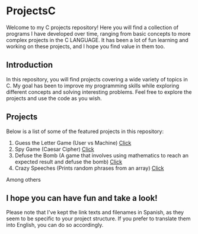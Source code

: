 # ProjectsC
Welcome to my C projects repository! Here you will find a collection of programs I have developed over time, ranging from basic concepts to more complex projects in the C LANGUAGE. It has been a lot of fun learning and working on these projects, and I hope you find value in them too.

## Introduction
In this repository, you will find projects covering a wide variety of topics in C. My goal has been to improve my programming skills while exploring different concepts and solving interesting problems. Feel free to explore the projects and use the code as you wish.

## Projects
Below is a list of some of the featured projects in this repository:

1. Guess the Letter Game (User vs Machine) [Click](Cap1/!Proyecto.c)
2. Spy Game (Caesar Cipher) [Click](Cap2/!ProyectoMensajeSecreto.c)
3. Defuse the Bomb (A game that involves using mathematics to reach an expected result and defuse the bomb) [Click](Cap3/!ProyectoDesactivaLaBomba.c)
4. Crazy Speeches (Prints random phrases from an array) [Click](Cap4/!ProyectoDiscursoLoco.c)
  

Among others

## I hope you can have fun and take a look!
Please note that I've kept the link texts and filenames in Spanish, as they seem to be specific to your project structure. If you prefer to translate them into English, you can do so accordingly.

  
  
